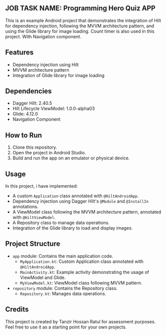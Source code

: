 ## JOB TASK NAME: Programming Hero Quiz APP

This is an example Android project that demonstrates the integration of Hilt for dependency
injection,
following the MVVM architecture pattern, and using the Glide library for image loading. Count timer
is also used in this project.
With Navigation component.

## Features

- Dependency injection using Hilt
- MVVM architecture pattern
- Integration of Glide library for image loading

## Dependencies

- Dagger Hilt: 2.40.5
- Hilt Lifecycle ViewModel: 1.0.0-alpha03
- Glide: 4.12.0
- Navigation Component

## How to Run

1. Clone this repository.
2. Open the project in Android Studio.
3. Build and run the app on an emulator or physical device.

## Usage

In this project, i have implemented:

- A custom `Application` class annotated with `@HiltAndroidApp`.
- Dependency injection using Dagger Hilt's `@Module` and `@InstallIn` annotations.
- A ViewModel class following the MVVM architecture pattern, annotated with `@HiltViewModel`.
- A Repository class to manage data operations.
- Integration of the Glide library to load and display images.

## Project Structure

- `app` module: Contains the main application code.
    - `MyApplication.kt`: Custom Application class annotated with `@HiltAndroidApp`.
    - `MainActivity.kt`: Example activity demonstrating the usage of ViewModel and Glide.
    - `MyViewModel.kt`: ViewModel class following MVVM pattern.
- `repository` module: Contains the Repository class.
    - `Repository.kt`: Manages data operations.

## Credits

This project is created by Tanzir Hossan Ratul for assessment purposes. Feel free to use it as a
starting point for your own projects.


